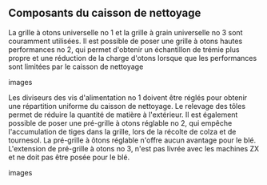 ## Composants du caisson de nettoyage

La grille à otons universelle no 1 et la grille à grain universelle no 3 sont couramment utilisées. Il est possible de poser une grille à otons hautes performances no 2, qui permet d'obtenir un échantillon de trémie plus propre et une réduction de la charge d'otons lorsque que les performances sont limitées par le caisson de nettoyage

images

Les diviseurs des vis d'alimentation no 1 doivent être réglés pour obtenir une répartition uniforme du caisson de nettoyage. Le relevage des tôles permet de réduire la quantité de matière à l'extérieur. Il est également possible de poser une pré-grille à otons réglable no 2, qui empêche l'accumulation de tiges dans la grille, lors de la récolte de colza et de tournesol. La pré-grille à ôtons réglable n'offre aucun avantage pour le blé. L'extension de pré-grille à otons no 3, n'est pas livrée avec les machines ZX et ne doit pas être posée pour le blé.

images